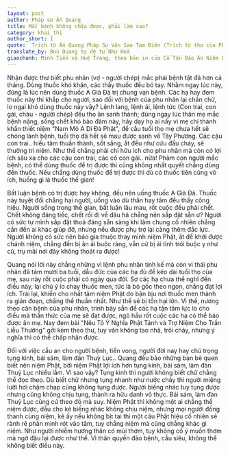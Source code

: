 ```yaml
---
layout: post
author: Pháp sư Ấn Quang
title: Mắc bệnh không chữa được, phải làm sao? 
category: khai_thi
author_short: 1
quote:  Trích từ Ấn Quang Pháp Sư Văn Sao Tam Biên (Trích từ thư của Pháp Sư Ấn Quang trả lời cư sĩ Hoàng Hàm (thư thứ nhất))
translate_by: Bửu Quang tự đệ tử Như Hoà
giaochanh: Minh Tiến và Huệ Trang, theo bản in của Cổ Tấn Báo Ân Niệm Phật Đường, năm 2002.
---
```



Nhận được thư biết phu nhân (vợ - người chép) mắc phải bệnh tật đã hơn cả tháng. Dùng thuốc khó khăn, các thầy 
thuốc đều bó tay. Nhằm ngay lúc này, đúng là lúc nên dùng thuốc A Già Đà trị chung vạn bệnh. Các hạ hay đem 
thuốc này thí khắp cho người, sao đối với bệnh của phu nhân lại chần chừ, lo ngại khó dùng thuốc này vậy? 
Lệnh lang, lệnh ái, lệnh tức (Con trai, con gái, cháu - người chép) đều thọ ân sanh thành; đúng ngay lúc thân 
mẹ mắc bệnh nặng, sống chết khó bảo đảm này, hãy dạy họ ai nấy vì mẹ chí thành khẩn thiết niệm "Nam Mô A Di Đà Phật", 
để cầu tuổi thọ mẹ chưa hết sẽ chóng lành bệnh, tuổi thọ đã hết sẽ mau được sanh về Tây Phương. Các cậu con 
trai.. hiếu tâm thuần thành, sốt sắng, ắt đều như cứu đầu cháy, sẽ thường trì niệm. Như thế chẳng phải chỉ hữu ích 
cho phu nhân mà còn có lợi ích sâu xa cho các cậu con trai, các cô con gái.. nữa! Phàm con người mắc bệnh, có thể 
dùng thuốc để trị được thì cũng không nhất quyết chẳng dùng đến thuốc. Nếu chẳng dùng thuốc để trị được thì dù có 
thuốc tiên cũng vô ích, huống gì là thuốc thế gian!

Bất luận bệnh có trị được hay không, đều nên uống thuốc A Già Đà. Thuốc này tuyệt đối chẳng hại người, uống vào dù thân hay tâm 
đều thấy công hiệu. Người sống trong thế gian, bất luận lâu mau, rốt cuộc đều phải chết. Chết không đáng tiếc, chết rồi đi về đâu 
há chẳng nên sắp đặt sẵn ư? Người có sức tự mình sắp đặt thoả đáng sẵn sàng khi lâm chung cố nhiên chẳng cần đến 
ai khác giúp đỡ, nhưng nếu được phụ trợ lại càng thêm đắc lực. Người không có sức nên bảo gia thuộc thay mình niệm Phật, ắt 
đề khởi được chánh niệm, chẳng đến bị ân ái buộc ràng, vẫn cứ bị ái tình trói buộc y như cũ, trụ mãi nơi đây không thoát ra được!

Quang nói lời này chẳng những vì lệnh phu nhân tính kế mà còn vì thái phu nhân đã tám mươi ba tuổi, dẫu đức của các hạ đủ để kéo dài 
tuổi thọ của mẹ, sau này rốt cuộc phải có ngày qua đời. Sợ các hạ chưa thể nghĩ đến điều này, lại chú ý lo chạy thuốc men, tức là bỏ 
gốc theo ngọn, chẳng đạt lợi ích. Trái lại, khiến cho nhất tâm niệm Phật do bận bịu nơi thuốc men thành ra gián đoạn, chẳng thể thuần nhất. 
Như thế sẽ bị tổn hại lớn. Vì thế, nương theo căn bệnh của phu nhân, trình bày sẵn để các hạ tận tâm lực lo cho điều mà thần thức của mẹ sẽ đạt 
được, ngõ hầu rốt cuộc các hạ có thể báo được ân mẹ. Nay đem bài "Nêu Tỏ Ý Nghĩa Phật Tánh và Trợ Niệm Cho Trần Liễu Thường" gởi kèm theo thư, tuy 
văn không tao nhã, trôi chảy, nhưng ý nghĩa thì có thể chấp nhận được. 

Đối với việc cầu an cho người bệnh, tiến vong, người đời nay hay chú trọng tụng kinh, bái sám, làm đàn Thuỷ Lục.. Quang đều bảo những bạn bè quen biết 
nên niệm Phật, bởi niệm Phật lợi ích hơn tụng kinh, bái sám, làm đàn Thuỷ Lục nhiều lắm. Vì sao vậy? Tụng kinh thì người không biết chữ chẳng 
thể đọc theo. Dù biết chữ nhưng tụng nhanh như nước chảy thì người miệng lưỡi hơi chậm chạp cũng không tụng được. 
Người biếng nhác tuy tụng được nhưng cũng không chịu tụng, thành ra hữu danh vô thực. Bái sám, làm đàn Thuỷ Lục cũng cứ theo đó mà suy. Niệm Phật 
thì không một ai chẳng thể niệm được, dẫu cho kẻ biếng nhác không chịu niệm, nhưng mọi người đồng thanh cùng niệm, kẻ ấy nếu không bịt tai 
thì một câu Phật hiệu cố nhiên sẽ rành rẽ phân minh rót vào tâm, tuy chẳng niệm mà cũng chẳng khác gì niệm. Như người nhiễm hương thân có mùi thơm, tuy không 
cố ý muốn thơm mà ngờ đâu lại được như thế. Vì thân quyến đảo bệnh, cầu siêu, không thể không biết điều này. 
